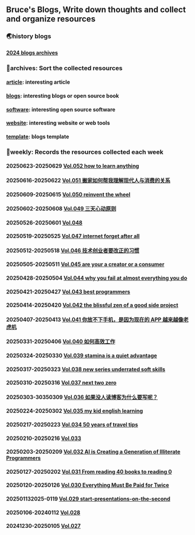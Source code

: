 ## Bruce's Blogs, Write down thoughts and collect and organize resources

### 🌏history blogs

#### [2024 blogs archives](./2024/README2024.md)

### 📌archives: Sort the collected resources

#### [article](./archives/article.md): interesting article

#### [blogs](./archives/blogs.md): interesting blogs or open source book

#### [software](./archives/software.md): interesting open source software

#### [website](./archives/website.md): interesting website or web tools

#### [template](./archives/template.md): blogs template

### 📰weekly: Records the resources collected each week

#### 20250623-20250629 [Vol.052 how to learn anything](./weekly/Vol052.md)

#### 20250616-20250622 [Vol.051 搬家如何帮我理解现代人与消费的关系](./weekly/Vol051.md)

#### 20250609-20250615 [Vol.050 reinvent the wheel](./weekly/Vol050.md)

#### 20250602-20250608 [Vol.049 三天心动原则](./weekly/Vol049.md)

#### 20250526-20250601 [Vol.048](./weekly/Vol048.md)

#### 20250519-20250525 [Vol.047 internet forget after all](./weekly/Vol047.md)

#### 20250512-20250518 [Vol.046 技术创业者要改正的习惯](./weekly/Vol046.md)

#### 20250505-20250511 [Vol.045 are your a creator or a consumer](./weekly/Vol045.md)

#### 20250428-20250504 [Vol.044 why you fail at almost everything you do](./weekly/Vol044.md)

#### 20250421-20250427 [Vol.043 best programmers](./weekly/Vol043.md)

#### 20250414-20250420 [Vol.042 the blissful zen of a good side project](./weekly/Vol042.md)

#### 20250407-20250413 [Vol.041 你放不下手机，是因为现在的 APP 越来越像老虎机](./weekly/Vol041.md)

#### 20250331-20250406 [Vol.040 如何高效工作](./weekly/Vol040.md)

#### 20250324-20250330 [Vol.039 stamina is a quiet advantage](./weekly/Vol039.md)

#### 20250317-20250323 [Vol.038 new series underrated soft skills](./weekly/Vol038.md)

#### 20250310-20250316 [Vol.037 next two zero](./weekly/Vol037.md)

#### 20250303-30350309 [Vol.036 如果没人读博客为什么要写呢？](./weekly/Vol036.md)

#### 20250224-20250302 [Vol.035 my kid english learning](./weekly/Vol035.md)

#### 20250217-20250223 [Vol.034 50 years of travel tips](./weekly/Vol034.md)

#### 20250210-20250216 [Vol.033](./weekly/Vol033.md)

#### 20250203-20250209 [Vol.032 AI is Creating a Generation of Illiterate Programmers](./weekly/Vol032.md)

#### 20250127-20250202 [Vol.031 From reading 40 books to reading 0](./weekly/Vol031.md)

#### 20250120-20250126 [Vol.030 Everything Must Be Paid for Twice](./weekly/Vol030.md)

#### 202501132025-0119 [Vol.029 start-presentations-on-the-second](./weekly/Vol029.md)

#### 20250106-20240112 [Vol.028](./weekly/Vol028.md)

#### 20241230-20250105 [Vol.027](./weekly/Vol027.md)